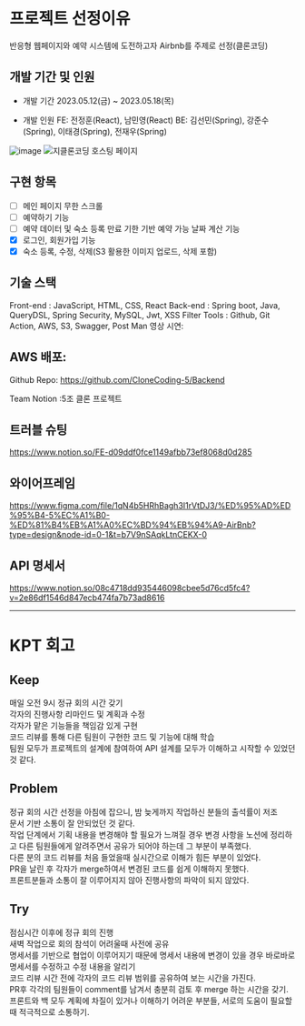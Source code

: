 # 프로젝트 선정이유
반응형 웹페이지와 예약 시스템에 도전하고자 Airbnb를 주제로 선정(클론코딩)

## 개발 기간 및 인원
* 개발 기간
2023.05.12(금) ~ 2023.05.18(목)

* 개발 인원
FE: 전정훈(React), 남민영(React)
BE: 김선민(Spring), 강준수(Spring), 이태경(Spring), 전재우(Spring)

![image](https://github.com/CloneCoding-5/Frontend/assets/128782170/004b14e8-765e-4a05-9933-4f1f3e94ea79)
![지클론코딩 호스팅 페이지](https://github.com/CloneCoding-5/Frontend/assets/128782170/44799e88-2e36-4cf4-a36b-47870b38a59f)

## 구현 항목

* [ ] 메인 페이지 무한 스크롤
* [ ] 예약하기 기능
* [ ] 예약 데이터 및 숙소 등록 만료 기한 기반 예약 가능 날짜 계산 기능
* [x] 로그인, 회원가입 기능
* [x] 숙소 등록, 수정, 삭제(S3 활용한 이미지 업로드, 삭제 포함)

## 기술 스택

Front-end : JavaScript, HTML, CSS, React
Back-end : Spring boot, Java, QueryDSL, Spring Security, MySQL, Jwt, XSS Filter
Tools : Github, Git Action, AWS, S3, Swagger, Post Man
영상 시연:

## AWS 배포:

Github Repo: https://github.com/CloneCoding-5/Backend

Team Notion :5조 클론 프로젝트

## 트러블 슈팅
https://www.notion.so/FE-d09ddf0fce1149afbb73ef8068d0d285

## 와이어프레임
https://www.figma.com/file/1qN4b5HRhBagh3I1rVtDJ3/%ED%95%AD%ED%95%B4-5%EC%A1%B0-%ED%81%B4%EB%A1%A0%EC%BD%94%EB%94%A9-AirBnb?type=design&node-id=0-1&t=b7V9nSAqkLtnCEKX-0


## API 명세서
https://www.notion.so/08c4718dd935446098cbee5d76cd5fc4?v=2e86df1546d847ecb474fa7b73ad8616

------------------------------------------------------------------------------------------

# KPT 회고
## Keep
매일 오전 9시 정규 회의 시간 갖기<br />
각자의 진행사항 리마인드 및 계획과 수정<br />
각자가 맡은 기능들을 책임감 있게 구현<br />
코드 리뷰를 통해 다른 팀원이 구현한 코드 및 기능에 대해 학습<br />
팀원 모두가 프로젝트의 설계에 참여하여 API 설계를 모두가 이해하고 시작할 수 있었던 것 같다.<br />

## Problem
정규 회의 시간 선정을 아침에 잡으니, 밤 늦게까지 작업하신 분들의 출석률이 저조<br />
문서 기반 소통이 잘 안되었던 것 같다.<br />
작업 단계에서 기획 내용을 변경해야 할 필요가 느껴질 경우 변경 사항을 노션에 정리하고 다른 팀원들에게 알려주면서 공유가 되어야 하는데 그 부분이 부족했다.<br />
다른 분의 코드 리뷰를 처음 들었을때 실시간으로 이해가 힘든 부분이 있었다.<br />
PR을 날린 후 각자가 merge하여서 변경된 코드를 쉽게 이해하지 못했다.<br />
프론트분들과 소통이 잘 이루어지지 않아 진행사항의 파악이 되지 않았다.<br />

## Try
점심시간 이후에 정규 회의 진행<br />
새벽 작업으로 회의 참석이 어려울때 사전에 공유<br />
명세서를 기반으로 협업이 이루어지기 때문에 명세서 내용에 변경이 있을 경우 바로바로 명세서를 수정하고 수정 내용을 알리기<br />
코드 리뷰 시간 전에 각자의 코드 리뷰 범위를 공유하여 보는 시간을 가진다.<br />
PR후 각각의 팀원들이 comment를 남겨서 충분히 검토 후 merge 하는 시간을 갖기.<br />
프론트와 백 모두 계획에 차질이 있거나 이해하기 어려운 부분들, 서로의 도움이 필요할 때 적극적으로 소통하기.<br />
